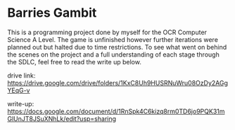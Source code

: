 # Barries Gambit

This is a programming project done by myself for the OCR Computer Science A Level. The game is unfinished however further iterations were planned out but halted due to time restrictions. To see what went on behind the scenes on the project and a full understanding of each stage through the SDLC, feel free to read the write up below.

drive link: https://drive.google.com/drive/folders/1KxC8Uh9HUSRNuWru08OzDy2AGgYEqG-v

write-up: https://docs.google.com/document/d/1RnSpk4C6kizq8rm0TD6jo9PQK31mGlUnJT8JSuXNhLk/edit?usp=sharing
